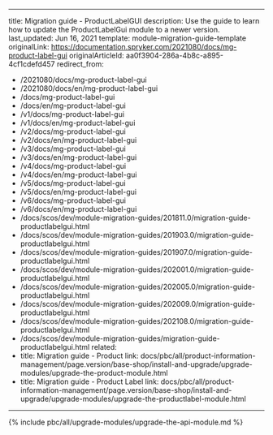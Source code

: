   
---
title: Migration guide - ProductLabelGUI
description: Use the guide to learn how to update the ProductLabelGui module to a newer version.
last_updated: Jun 16, 2021
template: module-migration-guide-template
originalLink: https://documentation.spryker.com/2021080/docs/mg-product-label-gui
originalArticleId: aa0f3904-286a-4b8c-a895-4cf1cdefd457
redirect_from:
  - /2021080/docs/mg-product-label-gui
  - /2021080/docs/en/mg-product-label-gui
  - /docs/mg-product-label-gui
  - /docs/en/mg-product-label-gui
  - /v1/docs/mg-product-label-gui
  - /v1/docs/en/mg-product-label-gui
  - /v2/docs/mg-product-label-gui
  - /v2/docs/en/mg-product-label-gui
  - /v3/docs/mg-product-label-gui
  - /v3/docs/en/mg-product-label-gui
  - /v4/docs/mg-product-label-gui
  - /v4/docs/en/mg-product-label-gui
  - /v5/docs/mg-product-label-gui
  - /v5/docs/en/mg-product-label-gui
  - /v6/docs/mg-product-label-gui
  - /v6/docs/en/mg-product-label-gui
  - /docs/scos/dev/module-migration-guides/201811.0/migration-guide-productlabelgui.html
  - /docs/scos/dev/module-migration-guides/201903.0/migration-guide-productlabelgui.html
  - /docs/scos/dev/module-migration-guides/201907.0/migration-guide-productlabelgui.html
  - /docs/scos/dev/module-migration-guides/202001.0/migration-guide-productlabelgui.html
  - /docs/scos/dev/module-migration-guides/202005.0/migration-guide-productlabelgui.html
  - /docs/scos/dev/module-migration-guides/202009.0/migration-guide-productlabelgui.html
  - /docs/scos/dev/module-migration-guides/202108.0/migration-guide-productlabelgui.html
  - /docs/scos/dev/module-migration-guides/migration-guide-productlabelgui.html
related:
  - title: Migration guide - Product
    link: docs/pbc/all/product-information-management/page.version/base-shop/install-and-upgrade/upgrade-modules/upgrade-the-product-module.html
  - title: Migration guide - Product Label
    link: docs/pbc/all/product-information-management/page.version/base-shop/install-and-upgrade/upgrade-modules/upgrade-the-productlabel-module.html
---

{% include pbc/all/upgrade-modules/upgrade-the-api-module.md %} <!-- To edit, see /_includes/pbc/all/upgrade-modules/upgrade-the-api-module.md -->
